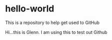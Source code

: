 # hello-world
This is a repository to help get used to GitHub

Hi...this is Glenn.  I am using this to test out Github

